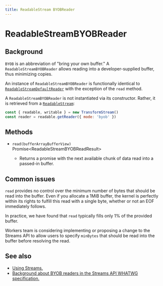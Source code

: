 ```yaml
---
title: ReadableStream BYOBReader
---
```

<!-- The space in the title was introduced to create a pleasing line-break in the title in the sidebar. -->

# ReadableStreamBYOBReader

<!-- TODO: See EW-2105. Should we document this if it isn't effectively using buffer space? -->

## Background

`BYOB` is an abbreviation of "bring your own buffer." A `ReadableStreamBYOBReader` allows reading into a developer-supplied buffer, thus minimizing copies.

An instance of `ReadableStreamBYOBReader` is functionally identical to [`ReadableStreamDefaultReader`](/runtime-apis/streams/readablestreamdefaultreader) with the exception of the `read` method.

A `ReadableStreamBYOBReader` is not instantiated via its constructor. Rather, it is retrieved from a [`ReadableStream`](/runtime-apis/streams/readablestream):

```js
const { readable, writable } = new TransformStream()
const reader = readable.getReader({ mode: 'byob' })
```

## Methods

<Definitions>

- <Code>read(buffer<ParamType>ArrayBufferView</ParamType>)</Code> <TypeLink href="https://streams.spec.whatwg.org/#dictdef-readablestreambyobreadresult">Promise&lt;ReadableStreamBYOBReadResult></TypeLink>

  - Returns a promise with the next available chunk of data read into a passed-in buffer.

</Definitions>

## Common issues

  <Aside type="warning" header="Warning">

  `read` provides no control over the minimum number of bytes that should be read into the buffer. Even if you allocate a 1MiB buffer, the kernel is perfectly within its rights to fulfill this read with a single byte, whether or not an EOF immediately follows.

  In practice, we have found that `read` typically fills only 1% of the provided buffer.

  Workers team is considering implementing or proposing a change to the Streams API to allow users to specify `minBytes` that should be read into the buffer before resolving the read.

  </Aside>

## See also

- [Using Streams.](/learning/using-streams)
- [Background about BYOB readers in the Streams API WHATWG specification.](https://streams.spec.whatwg.org/#byob-readers)
